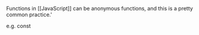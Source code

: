 
Functions in [[JavaScript]] can be anonymous functions, and this is a pretty common practice.'


e.g.
	const 